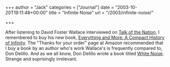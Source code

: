 +++
author = "Jack"
categories = ["Journal"]
date = "2003-10-20T19:11:48+00:00"
title = "Infinite Noise"
url = "/2003/infinite-noise/"

+++

After listening to David Foster Wallace interviewed on [Talk of the Nation][1], I remembered to buy his new book, [Everything and More: A Compact History of Infinity][2]. The "Thanks for your order" page at Amazon recommended that I buy a book by an author who's work Wallace's is frequently compared to, Don Delillo. And as we all know, Don Delillo wrote a book titled [White Noise][3]. Strange and suprisingly irrelevant.

 [1]: http://www.npr.org/rundowns/rundown.php?prgId=5&prgDate=13-Oct-2003 "Talk of the Nation for Monday, October 13, 2003"
 [2]: http://www.amazon.com/exec/obidos/tg/detail/-/0393003388/
 [3]: http://www.amazon.com/exec/obidos/ASIN/0140077022/